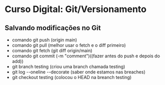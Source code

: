 # Curso Digital: Git/Versionamento

## Salvando modificações no Git
* comando git push (origin main)
* comando git pull (melhor usar o fetch e o diff primeiro)
* comando git fetch (git diff origin/main)
* comando git commit (-m "comment")((fazer antes do push e depois do add))
* git branch testing (criou uma branch chamada testing)
* git log --oneline --decorate (saber onde estamos nas breaches)
* git checkout testing (colocou o HEAD na breanch testing)